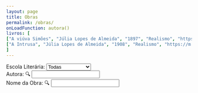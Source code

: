 ```yaml
---
layout: page
title: Obras
permalink: /obras/
onLoadFunction: autora()
livros: [
["A viúva Simões", "Júlia Lopes de Almeida", "1897", "Realismo", "https://images-na.ssl-images-amazon.com/images/I/41LokrPE6jL._SX311_BO1,204,203,200_.jpg"],
["A Intrusa", "Júlia Lopes de Almeida", "1908", "Realismo", "https://m.media-amazon.com/images/I/51T2IipVdtL.jpg"]
]
---
```

<script>
var obras = [];
{% for livro in page.livros %}
obras[{{ forloop.index0 }}] = {titulo:"{{ livro[0] }}", autora:"{{ livro[1] }}", ano:"{{ livro[2] }}", escola:"{{ livro[3] }}", imagem:"{{ livro[4] }}", link:"{{ livro[0] | slugify: "latin"}}"};
{% endfor %}

var obrasMesmo = [];
var obrasDeVerdade = [];

function autora()
{
	obrasMesmo = [];
	var autoraBar = document.getElementById("autorabox");
	var autoraVal = autoraBar.value;
    	for(i in obras)
    	{
		var novaAutora = string_to_slug_mod(obras[i].autora);
    		if(novaAutora.includes(string_to_slug_mod(autoraVal)))
        	{
        		obrasMesmo[obrasMesmo.length] = obras[i];
        	}
    	}
	search();
}

function search()
{
	obrasDeVerdade = [];
	var searchBar = document.getElementById("termo");
	var termo = searchBar.value;
    	for(i in obrasMesmo)
    	{
		var novoTitulo = string_to_slug_mod(obrasMesmo[i].titulo);
    		if(novoTitulo.includes(string_to_slug_mod(termo)))
        	{
        		obrasDeVerdade[obrasDeVerdade.length] = obrasMesmo[i];
        	}
    	}
	escolaLit();
}

function escolaLit() {
  var escolaOptions = document.getElementById("filtros");
  var escola = escolaOptions.options[escolaOptions.selectedIndex].text;
  document.getElementById("demo").innerHTML = "";
  
  for (i in obrasDeVerdade)
  {
  	if(escola != "Todas" && obrasDeVerdade[i].escola != escola) continue;
    document.getElementById("demo").innerHTML += 
    '<div class="bookpreview">'+
	'<div class="row">'+
    '<div class="columncapatwo"><img src=' + obrasDeVerdade[i].imagem + '> </div>'+
    '<div class="columntwo">'+
    '<b style="font-weight:900;font-size:25px">' + obrasDeVerdade[i].titulo + '</b><br>' +
    '<tag style="color:#505050;font-size:16px"><i><b>' + obrasDeVerdade[i].autora + '</b> - ' + obrasDeVerdade[i].ano + '</i></tag><br><br>' +
    '<button class="button" onclick=\'window.open("{{ site.url }}obras/' + obrasDeVerdade[i].link + '", "_self")\'>Conferir Obra</button>'+
    '</div></div></div><br>';
  }
}

function string_to_slug_mod (str) {
    str = str.replace(/^\s+|\s+$/g, ''); // trim
    str = str.toLowerCase();
    // remove accents, swap ñ for n, etc
    var from = "ãàáäâèéëêìíïîòóöôùúüûñç·/_,:;õ";
    var to   = "aaaaaeeeeiiiioooouuuunc      o";
    for (var i=0, l=from.length ; i<l ; i++) {
        str = str.replace(new RegExp(from.charAt(i), 'g'), to.charAt(i));
    }
    str = str.replace(/[^a-z0-9 -]/g, '') // remove invalid chars
        .replace(/\s+/g, ' ') // collapse whitespace and replace by spacebar
        .replace(/ +/g, ' '); // collapse spaces
	return str;
}
</script>
<form>
Escola Literária:
<select id="filtros" onload="escolaLit()" onchange="autora()">
  <option>Todas</option>
  <option>Realismo</option>
  <option>Parnasianismo</option>
  <option>Pré-Modernismo</option>
</select> <br>
Autora: 🔍
<input type="text" id="autorabox" value="" oninput="autora()"><br>
Nome da Obra: 🔍
<input type="text" id="termo" value="" oninput="autora()"><br>
</form>
<p id="demo"></p>
